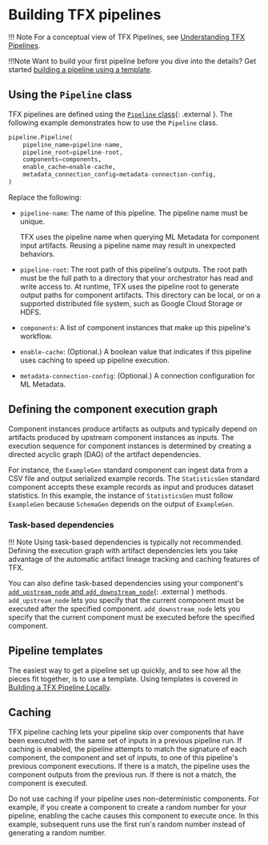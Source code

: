 # Building TFX pipelines

!!! Note
    For a conceptual view of TFX Pipelines, see
    [Understanding TFX Pipelines](understanding_tfx_pipelines.md).

!!!Note
    Want to build your first pipeline before you dive into the details? Get
    started
    [building a pipeline using a template](build_local_pipeline.md#build-a-pipeline-using-a-template).

## Using the `Pipeline` class

TFX pipelines are defined using the
[`Pipeline` class](https://github.com/tensorflow/tfx/blob/master/tfx/orchestration/pipeline.py){: .external }.
The following example demonstrates how to use the `Pipeline` class.

```python
pipeline.Pipeline(
    pipeline_name=pipeline-name,
    pipeline_root=pipeline-root,
    components=components,
    enable_cache=enable-cache,
    metadata_connection_config=metadata-connection-config,
)
```

Replace the following:

*   `pipeline-name`: The name of this pipeline. The pipeline name must
    be unique.

    TFX uses the pipeline name when querying ML Metadata for component input
    artifacts. Reusing a pipeline name may result in unexpected behaviors.

*   `pipeline-root`: The root path of this pipeline's outputs. The root
    path must be the full path to a directory that your orchestrator has read
    and write access to. At runtime, TFX uses the pipeline root to generate
    output paths for component artifacts. This directory can be local, or on a
    supported distributed file system, such as Google Cloud Storage or HDFS.

*   `components`: A list of component instances that make up this
    pipeline's workflow.

*   `enable-cache`: (Optional.) A boolean value that indicates if this
    pipeline uses caching to speed up pipeline execution.

*   `metadata-connection-config`: (Optional.) A connection
    configuration for ML Metadata.

## Defining the component execution graph

Component instances produce artifacts as outputs and typically depend on
artifacts produced by upstream component instances as inputs. The execution
sequence for component instances is determined by creating a directed acyclic
graph (DAG) of the artifact dependencies.

For instance, the `ExampleGen` standard component can ingest data from a CSV
file and output serialized example records. The `StatisticsGen` standard
component accepts these example records as input and produces dataset
statistics. In this example, the instance of `StatisticsGen` must follow
`ExampleGen` because `SchemaGen` depends on the output of `ExampleGen`.

### Task-based dependencies

!!! Note
    Using task-based dependencies is typically not recommended. Defining the
    execution graph with artifact dependencies lets you take advantage of the
    automatic artifact lineage tracking and caching features of TFX.

You can also define task-based dependencies using your component's
[`add_upstream_node` and `add_downstream_node`](https://github.com/tensorflow/tfx/blob/master/tfx/components/base/base_node.py){: .external }
methods. `add_upstream_node` lets you specify that the current component must be
executed after the specified component. `add_downstream_node` lets you specify
that the current component must be executed before the specified component.

## Pipeline templates

The easiest way to get a pipeline set up quickly, and to see how all the pieces
fit together, is to use a template. Using templates is covered in [Building a
TFX Pipeline Locally](../build_local_pipeline).

## Caching

TFX pipeline caching lets your pipeline skip over components that have been
executed with the same set of inputs in a previous pipeline run. If caching is
enabled, the pipeline attempts to match the signature of each component, the
component and set of inputs, to one of this pipeline's previous component
executions. If there is a match, the pipeline uses the component outputs from
the previous run. If there is not a match, the component is executed.

Do not use caching if your pipeline uses non-deterministic components. For
example, if you create a component to create a random number for your pipeline,
enabling the cache causes this component to execute once. In this example,
subsequent runs use the first run's random number instead of generating a random
number.

